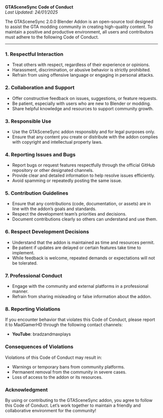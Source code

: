 **GTASceneSync Code of Conduct**  
*Last Updated: 24/01/2025*

The GTASceneSync 2.0.0 Blender Addon is an open-source tool designed to assist the GTA modding community in creating high-quality content. To maintain a positive and productive environment, all users and contributors must adhere to the following Code of Conduct.

---

### 1. Respectful Interaction  
- Treat others with respect, regardless of their experience or opinions.  
- Harassment, discrimination, or abusive behavior is strictly prohibited.  
- Refrain from using offensive language or engaging in personal attacks.

### 2. Collaboration and Support  
- Offer constructive feedback on issues, suggestions, or feature requests.  
- Be patient, especially with users who are new to Blender or modding.  
- Share helpful knowledge and resources to support community growth.

### 3. Responsible Use  
- Use the GTASceneSync addon responsibly and for legal purposes only.  
- Ensure that any content you create or distribute with the addon complies with copyright and intellectual property laws.

### 4. Reporting Issues and Bugs  
- Report bugs or request features respectfully through the official GitHub repository or other designated channels.  
- Provide clear and detailed information to help resolve issues efficiently.  
- Avoid spamming or repeatedly posting the same issue.

### 5. Contribution Guidelines  
- Ensure that any contributions (code, documentation, or assets) are in line with the addon’s goals and standards.  
- Respect the development team’s priorities and decisions.  
- Document contributions clearly so others can understand and use them.

### 6. Respect Development Decisions  
- Understand that the addon is maintained as time and resources permit.  
- Be patient if updates are delayed or certain features take time to implement.  
- While feedback is welcome, repeated demands or expectations will not be tolerated.

### 7. Professional Conduct  
- Engage with the community and external platforms in a professional manner.  
- Refrain from sharing misleading or false information about the addon.

### 8. Reporting Violations  
If you encounter behavior that violates this Code of Conduct, please report it to MadGamerHD through the following contact channels:

- **YouTube**: bradzandmaxplays  

### Consequences of Violations  
Violations of this Code of Conduct may result in:

- Warnings or temporary bans from community platforms.  
- Permanent removal from the community in severe cases.  
- Loss of access to the addon or its resources.

### Acknowledgment  
By using or contributing to the GTASceneSync addon, you agree to follow this Code of Conduct. Let’s work together to maintain a friendly and collaborative environment for the community!
